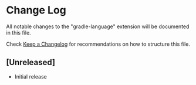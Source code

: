 # Change Log
All notable changes to the "gradle-language" extension will be documented in this file.

Check [Keep a Changelog](http://keepachangelog.com/) for recommendations on how to structure this file.

## [Unreleased]
- Initial release